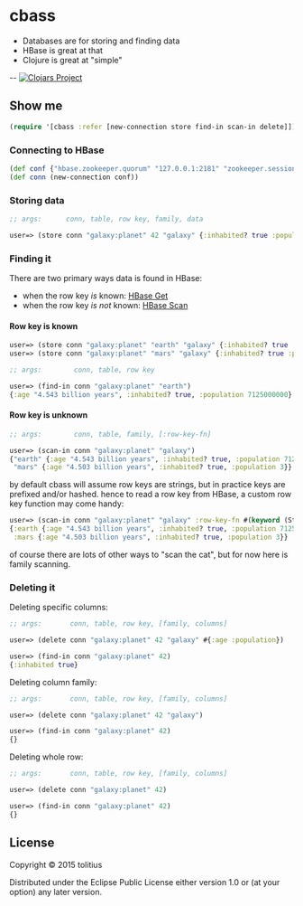 # cbass

* Databases are for storing and finding data 
* HBase is great at that
* Clojure is great at "simple"

--
[![Clojars Project](http://clojars.org/cbass/latest-version.svg)](http://clojars.org/cbass)

## Show me

```clojure
(require '[cbass :refer [new-connection store find-in scan-in delete]])
```

### Connecting to HBase

```clojure
(def conf {"hbase.zookeeper.quorum" "127.0.0.1:2181" "zookeeper.session.timeout" 30000})
(def conn (new-connection conf))
```

### Storing data

```clojure 
;; args:      conn, table, row key, family, data

user=> (store conn "galaxy:planet" 42 "galaxy" {:inhabited? true :population 7125000000 :age "4.543 billion years"})
```

### Finding it

There are two primary ways data is found in HBase:

* when the row key _is_ known: [HBase Get](http://hbase.apache.org/book.html#_get)
* when the row key _is not_ known: [HBase Scan](http://hbase.apache.org/book.html#scan)

#### Row key is known

```clojure
user=> (store conn "galaxy:planet" "earth" "galaxy" {:inhabited? true :population 7125000000 :age "4.543 billion years"})
user=> (store conn "galaxy:planet" "mars" "galaxy" {:inhabited? true :population 3 :age "4.503 billion years"})
```

```clojure
;; args:        conn, table, row key

user=> (find-in conn "galaxy:planet" "earth")
{:age "4.543 billion years", :inhabited? true, :population 7125000000}
```

#### Row key is unknown

```clojure
;; args:        conn, table, family, [:row-key-fn]

user=> (scan-in conn "galaxy:planet" "galaxy")
{"earth" {:age "4.543 billion years", :inhabited? true, :population 7125000000},
 "mars" {:age "4.503 billion years", :inhabited? true, :population 3}}
```

by default cbass will assume row keys are strings, but in practice keys are prefixed and/or hashed.
hence to read a row key from HBase, a custom row key function may come handy:

```clojure
user=> (scan-in conn "galaxy:planet" "galaxy" :row-key-fn #(keyword (String. %)))
{:earth {:age "4.543 billion years", :inhabited? true, :population 7125000000},
 :mars {:age "4.503 billion years", :inhabited? true, :population 3}}
```

of course there are lots of other ways to "scan the cat", but for now here is family scanning.

### Deleting it

Deleting specific columns:

```clojure
;; args:       conn, table, row key, [family, columns]

user=> (delete conn "galaxy:planet" 42 "galaxy" #{:age :population})

user=> (find-in conn "galaxy:planet" 42)
{:inhabited true}
```

Deleting column family:

```clojure
;; args:       conn, table, row key, [family, columns]

user=> (delete conn "galaxy:planet" 42 "galaxy")

user=> (find-in conn "galaxy:planet" 42)
{}
```

Deleting whole row:

```clojure
;; args:       conn, table, row key, [family, columns]

user=> (delete conn "galaxy:planet" 42)

user=> (find-in conn "galaxy:planet" 42)
{}
```

## License

Copyright © 2015 tolitius

Distributed under the Eclipse Public License either version 1.0 or (at
your option) any later version.
